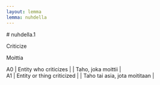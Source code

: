 ```yaml
---
layout: lemma
lemma: nuhdella
---
```


<div class="sense">
# <span class="sensename">nuhdella.1</span>

<span class="description">Criticize</span>

<span class="description">Moittia</span>

A0 | Entity who criticizes |   | Taho, joka moittii |  
A1 | Entity or thing criticized |   | Taho tai asia, jota moititaan |  

</div>

